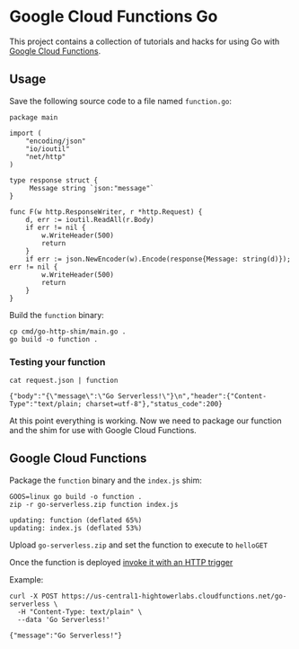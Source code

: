 # Google Cloud Functions Go 

This project contains a collection of tutorials and hacks for using Go with [Google Cloud Functions](https://cloud.google.com/functions).

## Usage

Save the following source code to a file named `function.go`:

```
package main

import (
    "encoding/json"
    "io/ioutil"
    "net/http"
)

type response struct {
     Message string `json:"message"`
}

func F(w http.ResponseWriter, r *http.Request) {
    d, err := ioutil.ReadAll(r.Body)
    if err != nil {
        w.WriteHeader(500)
        return
    }
    if err := json.NewEncoder(w).Encode(response{Message: string(d)}); err != nil {
        w.WriteHeader(500)
        return
    }
}
```

Build the `function` binary:

```
cp cmd/go-http-shim/main.go . 
go build -o function .
```

### Testing your function

```
cat request.json | function
```
```
{"body":"{\"message\":\"Go Serverless!\"}\n","header":{"Content-Type":"text/plain; charset=utf-8"},"status_code":200}
```

At this point everything is working. Now we need to package our function and the shim for use with Google Cloud Functions.

## Google Cloud Functions

Package the `function` binary and the `index.js` shim:

```
GOOS=linux go build -o function .
zip -r go-serverless.zip function index.js
```
```
updating: function (deflated 65%)
updating: index.js (deflated 53%)
```

Upload `go-serverless.zip` and set the function to execute to `helloGET`

Once the function is deployed [invoke it with an HTTP trigger](https://cloud.google.com/functions/docs/calling/http)

Example:

```
curl -X POST https://us-central1-hightowerlabs.cloudfunctions.net/go-serverless \
  -H "Content-Type: text/plain" \
  --data 'Go Serverless!'
```
```
{"message":"Go Serverless!"}
```
